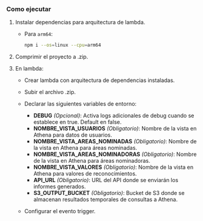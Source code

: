 
### Como ejecutar

1. Instalar dependencias para arquitectura de lambda. 
    - Para `arm64`:
       ~~~bash
       npm i --os=linux --cpu=arm64
       ~~~

3. Comprimir el proyecto a .zip.
4. En lambda:
    - Crear lambda con arquitectura de dependencias instaladas.
    - Subir el archivo .zip.
    - Declarar las siguientes variables de entorno:
    
      - **DEBUG** _(Opcional)_: Activa logs adicionales de debug cuando se establece en true. Default en false.
      - **NOMBRE_VISTA_USUARIOS** _(Obligatorio)_: Nombre de la vista en Athena para datos de usuarios.
      - **NOMBRE_VISTA_AREAS_NOMINADAS** _(Obligatorio)_: Nombre de la vista en Athena para áreas nominadas.
      - **NOMBRE_VISTA_AREAS_NOMINADORAS** _(Obligatorio)_: Nombre de la vista en Athena para áreas nominadoras.
      - **NOMBRE_VISTA_VALORES** _(Obligatorio)_: Nombre de la vista en Athena para valores de reconocimientos.
      - **API_URL** _(Obligatorio)_: URL del API donde se enviarán los informes generados.
      - **S3_OUTPUT_BUCKET** _(Obligatorio)_: Bucket de S3 donde se almacenan resultados temporales de consultas a Athena.

    - Configurar el evento trigger.
